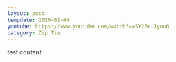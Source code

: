 ```yaml
---
layout: post
tempdate: 2019-02-04
youtube: https://www.youtube.com/watch?v=SY2Ee-1yuuQ
category: Zip Tie
---
```

test content